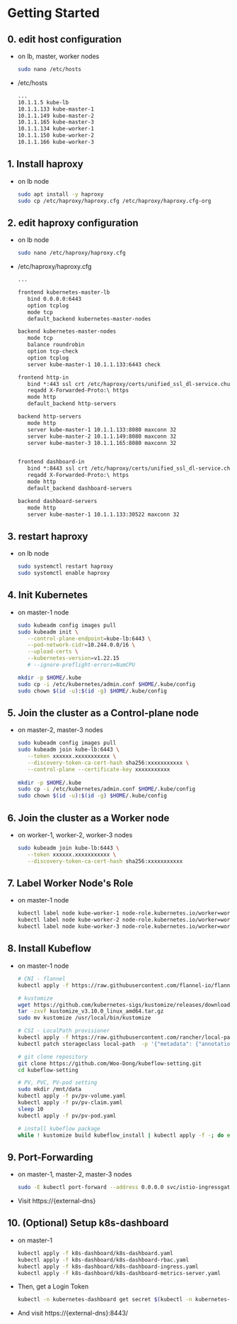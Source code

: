 
# Getting Started

## 0. edit host configuration
   * on lb, master, worker nodes
      ```sh
      sudo nano /etc/hosts
      ```
   * /etc/hosts
      ```txt
      ...
      10.1.1.5 kube-lb
      10.1.1.133 kube-master-1
      10.1.1.149 kube-master-2
      10.1.1.165 kube-master-3
      10.1.1.134 kube-worker-1
      10.1.1.150 kube-worker-2
      10.1.1.166 kube-worker-3
      ```

## 1. Install haproxy
   * on lb node
      ```sh
      sudo apt install -y haproxy
      sudo cp /etc/haproxy/haproxy.cfg /etc/haproxy/haproxy.cfg-org
      ```

## 2. edit haproxy configuration
   * on lb node
      ```sh
      sudo nano /etc/haproxy/haproxy.cfg
      ```
   * /etc/haproxy/haproxy.cfg
      ```txt
      ...
      
      frontend kubernetes-master-lb
         bind 0.0.0.0:6443
         option tcplog
         mode tcp
         default_backend kubernetes-master-nodes

      backend kubernetes-master-nodes
         mode tcp
         balance roundrobin
         option tcp-check
         option tcplog
         server kube-master-1 10.1.1.133:6443 check

      frontend http-in
         bind *:443 ssl crt /etc/haproxy/certs/unified_ssl_dl-service.chunjae-dl.com.pem
         reqadd X-Forwarded-Proto:\ https
         mode http
         default_backend http-servers

      backend http-servers
         mode http
         server kube-master-1 10.1.1.133:8080 maxconn 32
         server kube-master-2 10.1.1.149:8080 maxconn 32
         server kube-master-3 10.1.1.165:8080 maxconn 32


      frontend dashboard-in
         bind *:8443 ssl crt /etc/haproxy/certs/unified_ssl_dl-service.chunjae-dl.com.pem
         reqadd X-Forwarded-Proto:\ https
         mode http
         default_backend dashboard-servers

      backend dashboard-servers
         mode http
         server kube-master-1 10.1.1.133:30522 maxconn 32

      ```


## 3. restart haproxy
   * on lb node
      ```sh
      sudo systemctl restart haproxy
      sudo systemctl enable haproxy
      ```


## 4. Init Kubernetes
   * on master-1 node
      ```sh
      sudo kubeadm config images pull
      sudo kubeadm init \
         --control-plane-endpoint=kube-lb:6443 \
         --pod-network-cidr=10.244.0.0/16 \
         --upload-certs \
         --kubernetes-version=v1.22.15 
         # --ignore-preflight-errors=NumCPU

      mkdir -p $HOME/.kube
      sudo cp -i /etc/kubernetes/admin.conf $HOME/.kube/config
      sudo chown $(id -u):$(id -g) $HOME/.kube/config
      ```


## 5. Join the cluster as a Control-plane node
   * on master-2, master-3 nodes
      ```sh
      sudo kubeadm config images pull
      sudo kubeadm join kube-lb:6443 \
         --token xxxxxx.xxxxxxxxxxx \
         --discovery-token-ca-cert-hash sha256:xxxxxxxxxxx \
         --control-plane --certificate-key xxxxxxxxxxx
            
      mkdir -p $HOME/.kube
      sudo cp -i /etc/kubernetes/admin.conf $HOME/.kube/config
      sudo chown $(id -u):$(id -g) $HOME/.kube/config
      ```


## 6. Join the cluster as a Worker node
   * on worker-1, worker-2, worker-3 nodes
      ```sh
      sudo kubeadm join kube-lb:6443 \
         --token xxxxxx.xxxxxxxxxxx \
         --discovery-token-ca-cert-hash sha256:xxxxxxxxxxx
      ```

## 7. Label Worker Node's Role
   * on master-1 node
      ```sh
      kubectl label node kube-worker-1 node-role.kubernetes.io/worker=worker
      kubectl label node kube-worker-2 node-role.kubernetes.io/worker=worker
      kubectl label node kube-worker-3 node-role.kubernetes.io/worker=worker
      ```

## 8. Install Kubeflow
   * on master-1 node
      ```sh
      # CNI - flannel
      kubectl apply -f https://raw.githubusercontent.com/flannel-io/flannel/master/Documentation/kube-flannel.yml

      # kustomize
      wget https://github.com/kubernetes-sigs/kustomize/releases/download/kustomize%2Fv3.10.0/kustomize_v3.10.0_linux_amd64.tar.gz
      tar -zxvf kustomize_v3.10.0_linux_amd64.tar.gz
      sudo mv kustomize /usr/local/bin/kustomize

      # CSI - LocalPath provisioner
      kubectl apply -f https://raw.githubusercontent.com/rancher/local-path-provisioner/v0.0.20/deploy/local-path-storage.yaml
      kubectl patch storageclass local-path  -p '{"metadata": {"annotations":{"storageclass.kubernetes.io/is-default-class":"true"}}}'

      # git clone repository
      git clone https://github.com/Woo-Dong/kubeflow-setting.git
      cd kubeflow-setting

      # PV, PVC, PV-pod setting
      sudo mkdir /mnt/data
      kubectl apply -f pv/pv-volume.yaml
      kubectl apply -f pv/pv-claim.yaml
      sleep 10
      kubectl apply -f pv/pv-pod.yaml

      # install kubeflow package
      while ! kustomize build kubeflow_install | kubectl apply -f -; do echo "Retrying to apply resources"; sleep 10; done
      ```

## 9. Port-Forwarding
   * on master-1, master-2, master-3 nodes
      ```sh
      sudo -E kubectl port-forward --address 0.0.0.0 svc/istio-ingressgateway -n istio-system 8080:80 &
      ```
   * Visit https://{external-dns} 

## 10. (Optional) Setup k8s-dashboard
   * on master-1
      ```sh
      kubectl apply -f k8s-dashboard/k8s-dashboard.yaml
      kubectl apply -f k8s-dashboard/k8s-dashboard-rbac.yaml
      kubectl apply -f k8s-dashboard/k8s-dashboard-ingress.yaml
      kubectl apply -f k8s-dashboard/k8s-dashboard-metrics-server.yaml
      ```

   * Then, get a Login Token
      ```sh
      kubectl -n kubernetes-dashboard get secret $(kubectl -n kubernetes-dashboard get sa/admin-user -o jsonpath="{.secrets[0].name}") -o go-template="{{.data.token | base64decode}}"
      ```
   * And visit https://{external-dns}:8443/ 
